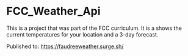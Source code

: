 # FCC_Weather_Api

This is a project that was part of the FCC curriculum. It is a shows the current temperatures for your location and a 3-day forecast.

Published to:
https://faudreeweather.surge.sh/
